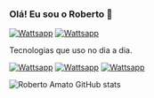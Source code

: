 ### Olá! Eu sou o Roberto 🤚


[![Wattsapp](https://img.shields.io/badge/WhatsApp-25D366?style=for-the-badge&logo=whatsapp&logoColor=white)](5511962060007)
[![Wattsapp](https://img.shields.io/badge/Gmail-D14836?style=for-the-badge&logo=gmail&logoColor=white)](robertoamatoz@gmail.com)

Tecnologias que uso no dia a dia.

[![Wattsapp](https://img.shields.io/badge/HTML5-E34F26?style=for-the-badge&logo=html5&logoColor=white)]()
[![Wattsapp](	https://img.shields.io/badge/CSS3-1572B6?style=for-the-badge&logo=css3&logoColor=white)]()
[![Wattsapp](	https://img.shields.io/badge/JavaScript-F7DF1E?style=for-the-badge&logo=javascript&logoColor=black)]()


![Roberto Amato GitHub stats](https://github-readme-stats.vercel.app/api?username=robertoamato&show_icons=true&theme=radical)
